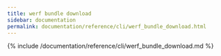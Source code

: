 ```yaml
---
title: werf bundle download
sidebar: documentation
permalink: documentation/reference/cli/werf_bundle_download.html
---
```


{% include /documentation/reference/cli/werf_bundle_download.md %}
